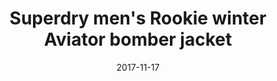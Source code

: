 ---
campaign-uuid: c-dc65e90d-633a-4dd2-8a81-3cbcbed0de37
type: Product
category: Fashion
date: 2017-11-17
end-date: 2017-12-21
disable-form: false
is_promoted: false
has_entry_page: false
extra-css: ""

logo-left-title: "Superdry"
logo-left-href: "https://www.superdry.com/mens/jackets/bomber-jackets/details/70532/rookie-winter-aviator-bomber-jacket-beige"
logo-left-image: "superdry-logo.png"

banner-img: "superdry-main_image.jpg"
hero-header: "superdry_product"
competition-description: "This jacket is great for keeping you warm during those colder months and features a lining consisting of Sherpa and quilting, two front popper fastened pockets, a zipper fastening and ribbed cuffs and hem. The Rookie winter Aviator bomber jacket is finished with a Superdry International logo patch on one sleeve and a Superdry logo tab on one pocket."
hero-subheader: ""

title: "Superdry men's Rookie winter Aviator bomber jacket"
bg-image-hero: ""
bg-image-first: ""
bg-image-second: ""

section1-content: >
    <p>0</p>
    <p>0</p>
    <p>0</p>

section2-content: >
    <p>0</p>
    <p>0</p>
    <p>0</p>

entry-title: 
terms-confirmation: >
    
entry-content: >
    <p>0</p>
    <p>0</p>

---
